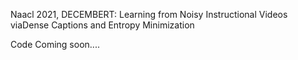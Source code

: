 Naacl 2021, DECEMBERT: Learning from Noisy Instructional Videos viaDense Captions and Entropy Minimization

Code Coming soon....

